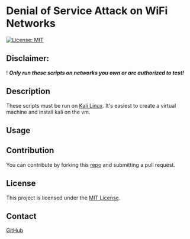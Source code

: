 # Denial of Service Attack on WiFi Networks

[![License: MIT](https://img.shields.io/badge/License-MIT-blue.svg)](https://opensource.org/licenses/MIT)

## Disclaimer:
! ***Only run these scripts on networks you own or are authorized to test!***

## Description

These scripts must be run on [Kali Linux](https://www.kali.org/). It's easiest to create a virtual machine and install kali on the vm.



## Usage





## Contribution
You can contribute by forking this [repo](https://github.com/jroller33/WiFi_DoS_Attack) and submitting a pull request.

## License
This project is licensed under the [MIT License](./LICENSE).

## Contact
[GitHub](https://github.com/jroller33)

